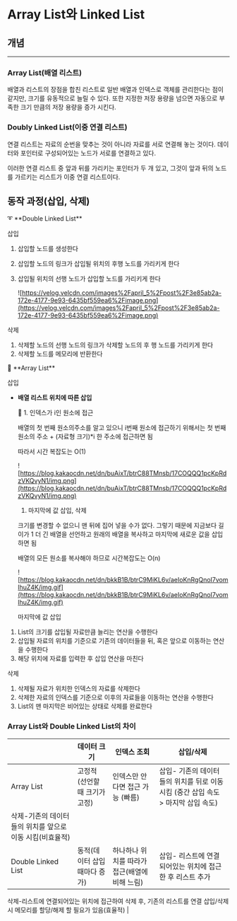 # Array List와 Linked List

## 개념

---

### Array List(배열 리스트)

배열과 리스트의 장점을 합친 리스트로 일반 배열과 인덱스로 객체를 관리한다는 점이 같지만, 크기를 유동적으로 늘릴 수 있다. 또한 지정한 저장 용량을 넘으면 자동으로 부족한 크기 만큼의 저장 용량을 증가 시킨다.

### Doubly Linked List(이중 연결 리스트)

연결 리스트는 자료의 순번을 맞추는 것이 아니라 자료를 서로 연결해 놓는 것이다. 데이터와 포인터로 구성되어있는 노드가 서로를 연결하고 있다.

이러한 연결 리스트 중 앞과 뒤를 가리키는 포인터가 두 개 있고, 그것이 앞과 뒤의 노드를 가르키는 리스트가 이중 연결 리스트이다.

## 동작 과정(삽입, 삭제)

<aside>
➰ **Double Linked List**

삽입

1. 삽입할 노드를 생성한다
2. 삽입할 노드의 링크가 삽입될 위치의 후행 노드를 가리키게 한다
3. 삽입될 위치의 선행 노드가 삽입할 노드를 가리키게 한다

   ![https://velog.velcdn.com/images%2Fapril_5%2Fpost%2F3e85ab2a-172e-4177-9e93-6435bf559ea6%2Fimage.png](https://velog.velcdn.com/images%2Fapril_5%2Fpost%2F3e85ab2a-172e-4177-9e93-6435bf559ea6%2Fimage.png)

삭제

1. 삭제할 노드의 선행 노드의 링크가 삭제할 노드의 후 행 노드를 가리키게 한다
2. 삭제할 노드를 메모리에 반환한다
</aside>

<aside>
🔗 **Array List**

삽입

- **배열 리스트 위치에 따른 삽입**
    
    <aside>
    🧗 1. 인덱스가 i인 원소에 접근
    
    배열의 첫 번째 원소의주소를 알고 있으니 i번째 원소에 접근하기 위해서는 첫 번째 원소의 주소 + (자료형 크기)*i 한 주소에 접근하면 됨
    
    따라서 시간 복잡도는 O(1)
    
    ![https://blog.kakaocdn.net/dn/buAixT/btrC88TMnsb/17COQQQ1pcKpRdzVKQvyN1/img.png](https://blog.kakaocdn.net/dn/buAixT/btrC88TMnsb/17COQQQ1pcKpRdzVKQvyN1/img.png)
    
    1. 마지막에 값 삽입, 삭제
    
    크기를 변경할 수 없으니 맨 뒤에 집어 넣을 수가 없다. 그렇기 때문에 지금보다 길이가 1 더 긴 배열을 선언하고 원래의 배열을 복사하고 마지막에 새로운 값을 삽입 하면 됨
    
    배열의 모든 원소를 복사해야 하므로 시간복잡도는 O(n)
    
    ![https://blog.kakaocdn.net/dn/bkkB1B/btrC9MiKL6v/aeIoKnRgQnoI7vomlhuZ4K/img.gif](https://blog.kakaocdn.net/dn/bkkB1B/btrC9MiKL6v/aeIoKnRgQnoI7vomlhuZ4K/img.gif)
    
    마지막에 값 삽입
    
    </aside>
    
1. List의 크기를 삽입될 자료만큼 늘리는 연산을 수행한다
2. 삽입될 자료의 위치를 기준으로 기존의 데이터들을 뒤, 혹은 앞으로 이동하는 연산을 수행한다
3. 해당 위치에 자료를 입력한 후 삽입 연산을 마친다

삭제

1. 삭제될 자료가 위치한 인덱스의 자료를 삭제한다
2. 삭제한 자료의 인덱스를 기준으로 이후의 자료들을 이동하는 연산을 수행한다
3. List의 맨 마지막은 비어있는 상태로 삭제를 완료한다
</aside>

### Array List와 Double Linked List의 차이

|  | 데이터 크기 | 인덱스 조회 | 삽입/삭제 |
| --- | --- | --- | --- |
| Array List | 고정적(선언할 때 크기가 고정) | 인덱스만 안다면 접근 가능 (빠름) | 삽입- 기존의 데이터들의 위치를 뒤로 이동 시킴 (중간 삽입 속도 > 마지막 삽입 속도)
삭제-기존의 데이터들의 위치를 앞으로 이동 시킴(비효율적) |
| Double Linked List | 동적(데이터 삽입 때마다 증가) | 하나하나 위치를 따라가 접근(배열에 비해 느림) | 삽입- 리스트에 연결되어있는 위치에 접근한 후 리스트 추가
삭제-리스트에 연결되어있는 위치에 접근하여 삭제 후, 기존의 리스트를 연결
삽입/삭제 시 메모리를 할당/해제 할 필요가 있음(효율적) |
